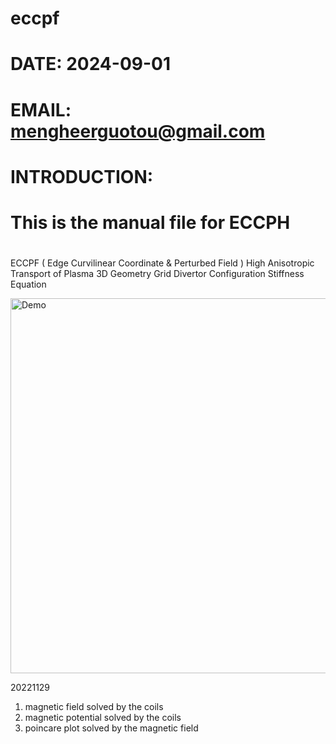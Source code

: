 # eccpf
#  DATE: 2024-09-01
#
#  EMAIL: mengheerguotou@gmail.com
#
#  INTRODUCTION:
#  This is the manual file for ECCPH
#
#

   ECCPF ( Edge Curvilinear Coordinate & Perturbed Field )
   High Anisotropic Transport of Plasma
   3D Geometry Grid
   Divertor Configuration
   Stiffness Equation

   <img src="https://github.com/mengheerguotou/eccpf/edit/main/PESTvsBOOZvsHAMA_hl3.pdf" alt="Demo" width="600">


20221129

1. magnetic field      solved by the coils
2. magnetic potential  solved by the coils
3. poincare plot       solved by the magnetic field
